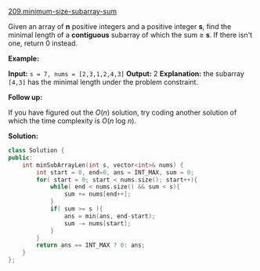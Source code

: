 [209.minimum-size-subarray-sum](https://leetcode.com/problems/minimum-size-subarray-sum/)  

Given an array of **n** positive integers and a positive integer **s**, find the minimal length of a **contiguous** subarray of which the sum ≥ **s**. If there isn't one, return 0 instead.

**Example:** 

**Input:** `s = 7, nums = [2,3,1,2,4,3]`
**Output:** 2
**Explanation:** the subarray `[4,3]` has the minimal length under the problem constraint.

**Follow up:**

If you have figured out the _O_(_n_) solution, try coding another solution of which the time complexity is _O_(_n_ log _n_).  



**Solution:**  

```cpp
class Solution {
public:
    int minSubArrayLen(int s, vector<int>& nums) {
        int start = 0, end=0, ans = INT_MAX, sum = 0;
        for( start = 0; start < nums.size(); start++){
            while( end < nums.size() && sum < s){
                sum += nums[end++];
            }
            if( sum >= s ){
                ans = min(ans, end-start);
                sum -= nums[start];
            }
        }
        return ans == INT_MAX ? 0: ans;
    }
};
```
      